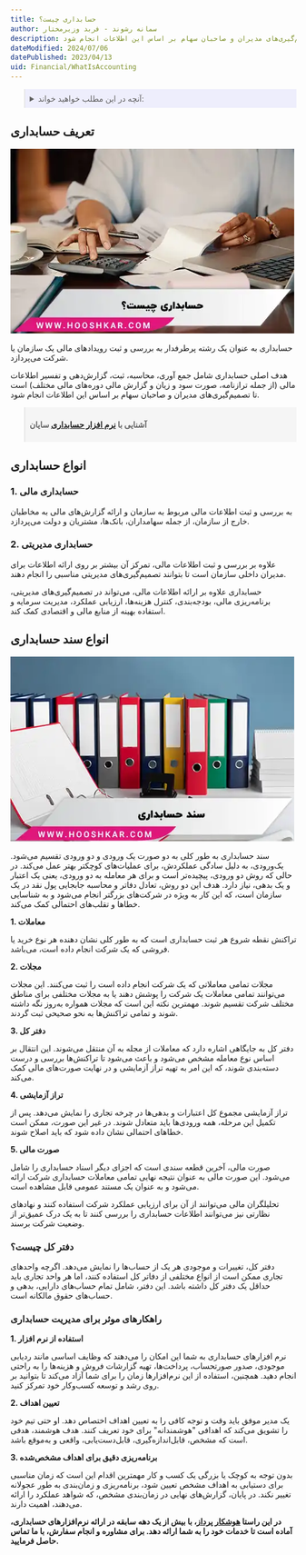 ```yaml
---
title: حسابداری چیست؟
author: سمانه رشوند - فربد وزیرمختار
description: هدف اصلی حسابداری شامل جمع آوری، محاسبه، ثبت، گزارش‌دهی و تفسیر اطلاعات مالی (از جمله ترازنامه، صورت سود و زیان و گزارش‌ مالی دوره‌های مالی مختلف) است تا تصمیم‌گیری‌های مدیران و صاحبان سهام بر اساس این اطلاعات انجام شود.
dateModified: 2024/07/06
datePublished: 2023/04/13
uid: Financial/WhatIsAccounting
---
```


<blockquote style="background-color:#eeeefc; padding:0.5rem">
<details>
   <summary>آنچه در این مطلب خواهید خواند:</summary>
  <ul>
    <li>تعریف حسابداری</li>
    <li>انواع حسابداری</li>
    <li>انواع سند حسابداری</li>
    <ul>
     <li>معاملات</li>
     <li>مجلات</li>
     <li>دفتر کل</li>
     <li>تراز آزمایشی</li>
     <li>صورت مالی</li>
    </ul>
    <li>دفتر کل چیست؟</li>
    <li>راهکارهای موثر برای مدیریت حسابداری</li>
  </ul>
  </details>

</blockquote>

## تعریف حسابداری

![حسابداری چیست؟](./Images/WhatIsAccounting.webp)

حسابداری به عنوان یک رشته پرطرفدار به بررسی و ثبت رویدادهای مالی یک سازمان یا شرکت می‌پردازد. 

هدف اصلی حسابداری شامل جمع آوری، محاسبه، ثبت، گزارش‌دهی و تفسیر اطلاعات مالی (از جمله ترازنامه، صورت سود و زیان و گزارش‌ مالی دوره‌های مالی مختلف) است تا تصمیم‌گیری‌های مدیران و صاحبان سهام بر اساس این اطلاعات انجام شود.

<blockquote style="background-color:#f5f5f5; padding:0.5rem">
<p><strong>آشنایی با <a href="https://www.hooshkar.com/Software/Sayan/Module/Accounting" target="_blank">نرم افزار حسابداری</a> سایان</p></strong></blockquote>



## انواع حسابداری

### 1. حسابداری مالی
به بررسی و ثبت اطلاعات مالی مربوط به سازمان و ارائه گزارش‌های مالی به مخاطبان خارج از سازمان، از جمله سهامداران، بانک‌ها، مشتریان و دولت می‌پردازد. 

### 2. حسابداری مدیریتی
علاوه بر بررسی و ثبت اطلاعات مالی، تمرکز آن بیشتر بر روی ارائه اطلاعات برای مدیران داخلی سازمان است تا بتوانند تصمیم‌گیری‌های مدیریتی مناسبی را انجام دهند.

حسابداری علاوه بر ارائه اطلاعات مالی، می‌تواند در تصمیم‌گیری‌های مدیریتی، برنامه‌ریزی مالی، بودجه‌بندی، کنترل هزینه‌ها، ارزیابی عملکرد، مدیریت سرمایه و استفاده بهینه از منابع مالی و اقتصادی کمک کند.

## انواع سند حسابداری

![انواع سند حسابداری](./Images/TypesOfAccountingDocuments.webp)

سند حسابداری به طور کلی به دو صورت یک ‌ورودی و دو ورودی تقسیم می‌شود. یک‌ورودی، به دلیل سادگی عملکردش، برای عملیات‌های کوچکتر بهتر عمل می‌کند. در حالی که روش دو ورودی، پیچیده‌تر است و برای هر معامله به دو ورودی، یعنی یک اعتبار و یک بدهی، نیاز دارد. هدف این دو روش، تعادل دفاتر و محاسبه جابجایی پول نقد در یک سازمان است، که این کار به ویژه در شرکت‌های بزرگتر انجام می‌شود و به شناسایی خطاها و تقلب‌های احتمالی کمک می‌کند.

**1. معاملات**
 
تراکنش نقطه شروع هر ثبت حسابداری است که به طور کلی نشان دهنده هر نوع خرید یا فروشی که یک شرکت انجام داده است، می‌باشد.

**2. مجلات**

مجلات تمامی معاملاتی که یک شرکت انجام داده است را ثبت می‌کنند. این مجلات می‌توانند تمامی معاملات یک شرکت را پوشش دهند یا به مجلات مختلفی برای مناطق مختلف شرکت تقسیم شوند. مهمترین نکته این است که مجلات همواره به‌روز نگه داشته شوند و تمامی تراکنش‌ها به نحو صحیحی ثبت گردند.

**3. دفتر کل**

دفتر کل به جایگاهی اشاره دارد که معاملات از مجله به آن منتقل می‌شوند. این انتقال بر اساس نوع معامله مشخص می‌شود و باعث می‌شود تا تراکنش‌ها بررسی و درست دسته‌بندی شوند، که این امر به تهیه تراز آزمایشی و در نهایت صورت‌های مالی کمک می‌کند.

**4. تراز آزمایشی**

تراز آزمایشی مجموع کل اعتبارات و بدهی‌ها در چرخه تجاری را نمایش می‌دهد. پس از تکمیل این مرحله، همه ورودی‌ها باید متعادل شوند. در غیر این صورت، ممکن است خطاهای احتمالی نشان داده شود که باید اصلاح شوند.

**5. صورت مالی**

صورت مالی، آخرین قطعه سندی است که اجزای دیگر اسناد حسابداری را شامل می‌شود. این صورت مالی به عنوان نتیجه نهایی تمامی معاملات حسابداری شرکت ارائه می‌شود و به عنوان یک مستند عمومی قابل مشاهده است.

تحلیلگران مالی می‌توانند از آن برای ارزیابی عملکرد شرکت استفاده کنند و نهادهای نظارتی نیز می‌توانند اطلاعات حسابداری را بررسی کنند تا به یک درک عمیق‌تر از وضعیت شرکت برسند.

### دفتر کل چیست؟ 
دفتر کل، تغییرات و موجودی هر یک از حساب‌ها را نمایش می‌دهد. اگرچه واحدهای تجاری ممکن است از انواع مختلفی از دفاتر کل استفاده کنند، اما هر واحد تجاری باید حداقل یک دفتر کل داشته باشد. این دفتر، شامل تمام حساب‌های دارایی، بدهی و حساب‌های حقوق مالکانه است.

### راهکارهای موثر برای مدیریت حسابداری

**1. استفاده از نرم افزار**

نرم‌ افزارهای حسابداری به شما این امکان را می‌دهند که وظایف اساسی مانند ردیابی موجودی، صدور صورتحساب، پرداخت‌ها، تهیه گزارشات فروش و هزینه‌ها را به راحتی انجام دهید. همچنین، استفاده از این نرم‌افزارها زمان را برای شما آزاد می‌کند تا بتوانید بر روی رشد و توسعه کسب‌وکار خود تمرکز کنید. 

**2. تعیین اهداف**

یک مدیر موفق باید وقت و توجه کافی را به تعیین اهداف اختصاص دهد. او حتی تیم خود را تشویق می‌کند که اهدافی "هوشمندانه" برای خود تعریف کنند. هدف هوشمند، هدفی است که مشخص، قابل‌اندازه‌گیری، قابل‌دست‌یابی، واقعی و به‌موقع باشد.

**3. برنامه‌ریزی دقیق برای اهداف مشخص‌شده**

بدون توجه به کوچک یا بزرگی یک کسب و کار مهمترین اقدام این است که زمان مناسبی برای دستیابی به اهداف مشخص تعیین شود، برنامه‌ریزی و زمان‌بندی به طور عجولانه تغییر نکند. در پایان، گزارش‌های نهایی در زمان‌بندی مشخص، که شواهد عملکرد را ارائه می‌دهند، اهمیت دارند.

**در این راستا <a href="https://www.hooshkar.com" target="_blank">هوشکار پرداز</a>، با بیش از یک دهه سابقه در ارائه نرم‌افزارهای حسابداری، آماده است تا خدمات خود را به شما ارائه دهد. برای مشاوره و انجام سفارش، با ما تماس حاصل فرمایید.**
